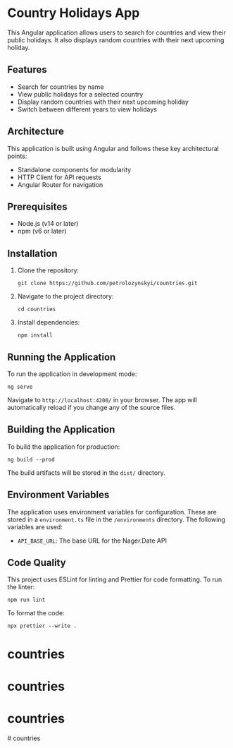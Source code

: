 # Country Holidays App

This Angular application allows users to search for countries and view their public holidays. It also displays random countries with their next upcoming holiday.

## Features

- Search for countries by name
- View public holidays for a selected country
- Display random countries with their next upcoming holiday
- Switch between different years to view holidays

## Architecture

This application is built using Angular and follows these key architectural points:

- Standalone components for modularity
- HTTP Client for API requests
- Angular Router for navigation

## Prerequisites

- Node.js (v14 or later)
- npm (v6 or later)

## Installation

1. Clone the repository:
   ```
   git clone https://github.com/petrolozynskyi/countries.git
   ```

2. Navigate to the project directory:
   ```
   cd countries
   ```

3. Install dependencies:
   ```
   npm install
   ```

## Running the Application

To run the application in development mode:

```
ng serve
```

Navigate to `http://localhost:4200/` in your browser. The app will automatically reload if you change any of the source files.

## Building the Application

To build the application for production:

```
ng build --prod
```

The build artifacts will be stored in the `dist/` directory.


## Environment Variables

The application uses environment variables for configuration. These are stored in a `environment.ts` file in the `/environments` directory. The following variables are used:

- `API_BASE_URL`: The base URL for the Nager.Date API

## Code Quality

This project uses ESLint for linting and Prettier for code formatting. To run the linter:

```
npm run lint
```

To format the code:

```
npx prettier --write .
```
# countries
# countries
# countries
#   c o u n t r i e s 
 
 

